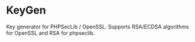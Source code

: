 # KeyGen

Key generator for PHPSecLib / OpenSSL.
Supports RSA/ECDSA algorithms for OpenSSL and RSA for phpseclib.
